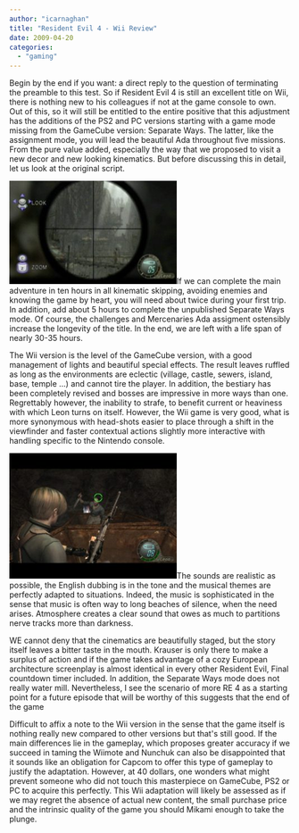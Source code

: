 ```yaml
---
author: "icarnaghan"
title: "Resident Evil 4 - Wii Review"
date: 2009-04-20
categories: 
  - "gaming"
---
```


Begin by the end if you want: a direct reply to the question of terminating the preamble to this test. So if Resident Evil 4 is still an excellent title on Wii, there is nothing new to his colleagues if not at the game console to own. Out of this, so it will still be entitled to the entire positive that this adjustment has the additions of the PS2 and PC versions starting with a game mode missing from the GameCube version: Separate Ways. The latter, like the assignment mode, you will lead the beautiful Ada throughout five missions. From the pure value added, especially the way that we proposed to visit a new decor and new looking kinematics. But before discussing this in detail, let us look at the original script.

![resident.3](images/resident.3-300x185.jpg)If we can complete the main adventure in ten hours in all kinematic skipping, avoiding enemies and knowing the game by heart, you will need about twice during your first trip. In addition, add about 5 hours to complete the unpublished Separate Ways mode. Of course, the challenges and Mercenaries Ada assigment ostensibly increase the longevity of the title. In the end, we are left with a life span of nearly 30-35 hours.

The Wii version is the level of the GameCube version, with a good management of lights and beautiful special effects. The result leaves ruffled as long as the environments are eclectic (village, castle, sewers, island, base, temple ...) and cannot tire the player. In addition, the bestiary has been completely revised and bosses are impressive in more ways than one. Regrettably however, the inability to strafe, to benefit current or heaviness with which Leon turns on itself. However, the Wii game is very good, what is more synonymous with head-shots easier to place through a shift in the viewfinder and faster contextual actions slightly more interactive with handling specific to the Nintendo console.

![resident.2](images/resident.2-300x225.jpg)The sounds are realistic as possible, the English dubbing is in the tone and the musical themes are perfectly adapted to situations. Indeed, the music is sophisticated in the sense that music is often way to long beaches of silence, when the need arises. Atmosphere creates a clear sound that owes as much to partitions nerve tracks more than darkness.

WE cannot deny that the cinematics are beautifully staged, but the story itself leaves a bitter taste in the mouth. Krauser is only there to make a surplus of action and if the game takes advantage of a cozy European architecture screenplay is almost identical in every other Resident Evil, Final countdown timer included. In addition, the Separate Ways mode does not really water mill. Nevertheless, I see the scenario of more RE 4 as a starting point for a future episode that will be worthy of this suggests that the end of the game

Difficult to affix a note to the Wii version in the sense that the game itself is nothing really new compared to other versions but that's still good. If the main differences lie in the gameplay, which proposes greater accuracy if we succeed in taming the Wiimote and Nunchuk can also be disappointed that it sounds like an obligation for Capcom to offer this type of gameplay to justify the adaptation. However, at 40 dollars, one wonders what might prevent someone who did not touch this masterpiece on GameCube, PS2 or PC to acquire this perfectly. This Wii adaptation will likely be assessed as if we may regret the absence of actual new content, the small purchase price and the intrinsic quality of the game you should Mikami enough to take the plunge.
